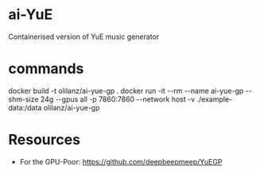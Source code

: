 # ai-YuE
Containerised version of YuE music generator

# commands
docker build -t olilanz/ai-yue-gp .
docker run -it --rm --name ai-yue-gp --shm-size 24g --gpus all -p 7860:7860 --network host -v ./example-data:/data olilanz/ai-yue-gp

# Resources
* For the GPU-Poor: https://github.com/deepbeepmeep/YuEGP
